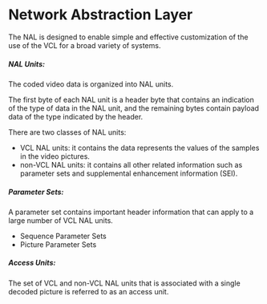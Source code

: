 # Network Abstraction Layer



The NAL is designed to enable simple and effective customization of the use of the VCL for a broad variety of systems. 

##### NAL Units:

The coded video data is organized into NAL units.

The first byte of each NAL unit is a header byte that contains an indication of the type of data in the NAL unit, and the remaining bytes contain payload data of the type indicated by the header.

There are two classes of NAL units:

- VCL NAL units: it contains the data represents the values of the samples in the video pictures.
- non-VCL NAL units: it contains all other related information such as parameter sets and supplemental enhancement information (SEI).

##### Parameter Sets:

A parameter set contains important header information that can apply to a large number of VCL NAL units.

- Sequence Parameter Sets
- Picture Parameter Sets



##### Access Units:

The set of VCL and non-VCL NAL units that is associated with a single decoded picture is referred to as an access unit. 